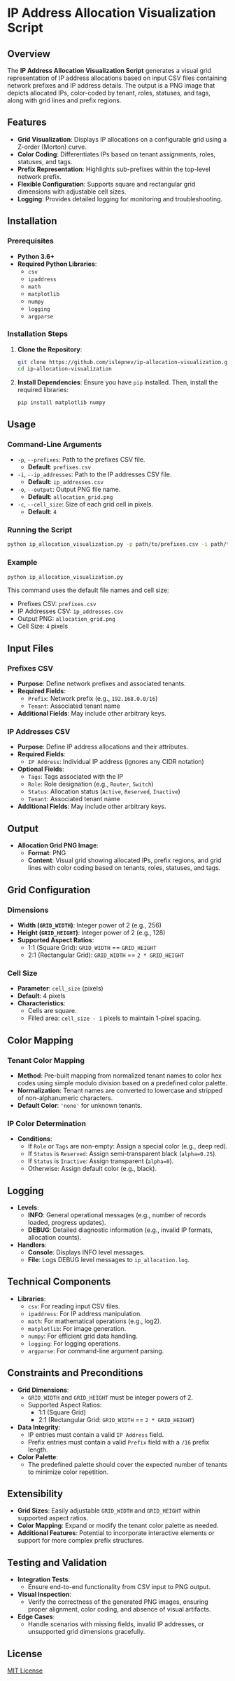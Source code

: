# IP Address Allocation Visualization Script

## Overview

The **IP Address Allocation Visualization Script** generates a visual grid representation of IP address allocations based on input CSV files containing network prefixes and IP address details. The output is a PNG image that depicts allocated IPs, color-coded by tenant, roles, statuses, and tags, along with grid lines and prefix regions.

## Features

- **Grid Visualization**: Displays IP allocations on a configurable grid using a Z-order (Morton) curve.
- **Color Coding**: Differentiates IPs based on tenant assignments, roles, statuses, and tags.
- **Prefix Representation**: Highlights sub-prefixes within the top-level network prefix.
- **Flexible Configuration**: Supports square and rectangular grid dimensions with adjustable cell sizes.
- **Logging**: Provides detailed logging for monitoring and troubleshooting.

## Installation

### Prerequisites

- **Python 3.6+**
- **Required Python Libraries**:
  - `csv`
  - `ipaddress`
  - `math`
  - `matplotlib`
  - `numpy`
  - `logging`
  - `argparse`

### Installation Steps

1. **Clone the Repository**:

    ```bash
    git clone https://github.com/islepnev/ip-allocation-visualization.git
    cd ip-allocation-visualization
    ```

2. **Install Dependencies**:
    Ensure you have `pip` installed. Then, install the required libraries:

    ```bash
    pip install matplotlib numpy
    ```

## Usage

### Command-Line Arguments

- `-p`, `--prefixes`: Path to the prefixes CSV file.
  - **Default**: `prefixes.csv`
- `-i`, `--ip_addresses`: Path to the IP addresses CSV file.
  - **Default**: `ip_addresses.csv`
- `-o`, `--output`: Output PNG file name.
  - **Default**: `allocation_grid.png`
- `-c`, `--cell_size`: Size of each grid cell in pixels.
  - **Default**: `4`

### Running the Script

```bash
python ip_allocation_visualization.py -p path/to/prefixes.csv -i path/to/ip_addresses.csv -o output_image.png -c 5
```

### Example

```bash
python ip_allocation_visualization.py
```

This command uses the default file names and cell size:

- Prefixes CSV: `prefixes.csv`
- IP Addresses CSV: `ip_addresses.csv`
- Output PNG: `allocation_grid.png`
- Cell Size: `4` pixels

## Input Files

### Prefixes CSV

- **Purpose**: Define network prefixes and associated tenants.
- **Required Fields**:
  - `Prefix`: Network prefix (e.g., `192.168.0.0/16`)
  - `Tenant`: Associated tenant name
- **Additional Fields**: May include other arbitrary keys.

### IP Addresses CSV

- **Purpose**: Define IP address allocations and their attributes.
- **Required Fields**:
  - `IP Address`: Individual IP address (ignores any CIDR notation)
- **Optional Fields**:
  - `Tags`: Tags associated with the IP
  - `Role`: Role designation (e.g., `Router`, `Switch`)
  - `Status`: Allocation status (`Active`, `Reserved`, `Inactive`)
  - `Tenant`: Associated tenant name
- **Additional Fields**: May include other arbitrary keys.

## Output

- **Allocation Grid PNG Image**:
  - **Format**: PNG
  - **Content**: Visual grid showing allocated IPs, prefix regions, and grid lines with color coding based on tenants, roles, statuses, and tags.

## Grid Configuration

### Dimensions

- **Width (`GRID_WIDTH`)**: Integer power of 2 (e.g., 256)
- **Height (`GRID_HEIGHT`)**: Integer power of 2 (e.g., 128)
- **Supported Aspect Ratios**:
  - 1:1 (Square Grid): `GRID_WIDTH` == `GRID_HEIGHT`
  - 2:1 (Rectangular Grid): `GRID_WIDTH` == `2 * GRID_HEIGHT`

### Cell Size

- **Parameter**: `cell_size` (pixels)
- **Default**: 4 pixels
- **Characteristics**:
  - Cells are square.
  - Filled area: `cell_size - 1` pixels to maintain 1-pixel spacing.

## Color Mapping

### Tenant Color Mapping

- **Method**: Pre-built mapping from normalized tenant names to color hex codes using simple modulo division based on a predefined color palette.
- **Normalization**: Tenant names are converted to lowercase and stripped of non-alphanumeric characters.
- **Default Color**: `'none'` for unknown tenants.

### IP Color Determination

- **Conditions**:
  - If `Role` or `Tags` are non-empty: Assign a special color (e.g., deep red).
  - If `Status` is `Reserved`: Assign semi-transparent black (`alpha=0.25`).
  - If `Status` is `Inactive`: Assign transparent (`alpha=0`).
  - Otherwise: Assign default color (e.g., black).

## Logging

- **Levels**:
  - **INFO**: General operational messages (e.g., number of records loaded, progress updates).
  - **DEBUG**: Detailed diagnostic information (e.g., invalid IP formats, allocation counts).
- **Handlers**:
  - **Console**: Displays INFO level messages.
  - **File**: Logs DEBUG level messages to `ip_allocation.log`.

## Technical Components

- **Libraries**:
  - `csv`: For reading input CSV files.
  - `ipaddress`: For IP address manipulation.
  - `math`: For mathematical operations (e.g., log2).
  - `matplotlib`: For image generation.
  - `numpy`: For efficient grid data handling.
  - `logging`: For logging operations.
  - `argparse`: For command-line argument parsing.

## Constraints and Preconditions

- **Grid Dimensions**:
  - `GRID_WIDTH` and `GRID_HEIGHT` must be integer powers of 2.
  - Supported Aspect Ratios:
    - 1:1 (Square Grid)
    - 2:1 (Rectangular Grid: `GRID_WIDTH` == `2 * GRID_HEIGHT`)
- **Data Integrity**:
  - IP entries must contain a valid `IP Address` field.
  - Prefix entries must contain a valid `Prefix` field with a `/16` prefix length.
- **Color Palette**:
  - The predefined palette should cover the expected number of tenants to minimize color repetition.

## Extensibility

- **Grid Sizes**: Easily adjustable `GRID_WIDTH` and `GRID_HEIGHT` within supported aspect ratios.
- **Color Mapping**: Expand or modify the tenant color palette as needed.
- **Additional Features**: Potential to incorporate interactive elements or support for more complex prefix structures.

## Testing and Validation

- **Integration Tests**:
  - Ensure end-to-end functionality from CSV input to PNG output.
- **Visual Inspection**:
  - Verify the correctness of the generated PNG images, ensuring proper alignment, color coding, and absence of visual artifacts.
- **Edge Cases**:
  - Handle scenarios with missing fields, invalid IP addresses, or unsupported grid dimensions gracefully.

## License

[MIT License](LICENSE)
